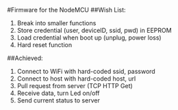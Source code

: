 #Firmware for the NodeMCU
##Wish List:
1. Break into smaller functions
2. Store credential (user, deviceID, ssid, pwd) in EEPROM
3. Load credential when boot up (unplug, power loss)
4. Hard reset function

##Achieved:
1. Connect to WiFi with hard-coded ssid, password
2. Connect to host with hard-coded host, url
3. Pull request from server (TCP HTTP Get)
4. Receive data, turn Led on/off
5. Send current status to server
